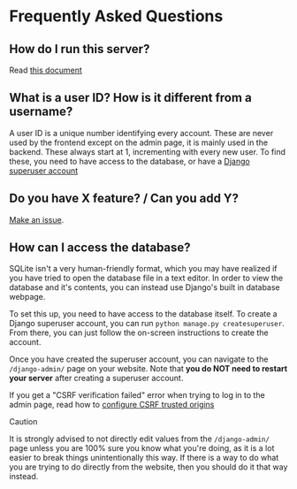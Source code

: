 # Frequently Asked Questions
## How do I run this server?
Read [this document](running-the-server.md)

## What is a user ID? How is it different from a username?
A user ID is a unique number identifying every account. These are never used by
the frontend except on the admin page, it is mainly used in the backend. These
always start at 1, incrementing with every new user. To find these, you need to
have access to the database, or have a [Django superuser account](#how-can-i-access-the-database)

## Do you have X feature? / Can you add Y?
[Make an issue](https://github.com/jerimiah-smiggins/smiggins/issues).

## How can I access the database?
SQLite isn't a very human-friendly format, which you may have realized if you
have tried to open the database file in a text editor. In order to view the
database and it's contents, you can instead use Django's built in database
webpage.

To set this up, you need to have access to the database itself. To create a
Django superuser account, you can run `python manage.py createsuperuser`. From
there, you can just follow the on-screen instructions to create the account.

Once you have created the superuser account, you can navigate to the `/django-admin/`
page on your website. Note that **you do NOT need to restart your server** after
creating a superuser account.

If you get a "CSRF verification failed" error when trying to log in to the admin
page, read how to [configure CSRF trusted origins](/docs/running-the-server.md#how-to-configure-csrf-trusted-origins)

> [!CAUTION]
>
> It is strongly advised to not directly edit values from the `/django-admin/`
> page unless you are 100% sure you know what you're doing, as it is a lot
> easier to break things unintentionally this way. If there is a way to do what
> you are trying to do directly from the website, then you should do it that way
> instead.
